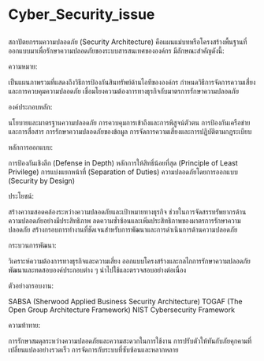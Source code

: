 # Cyber_Security_issue

##
สถาปัตยกรรมความปลอดภัย (Security Architecture) คือแผนแม่บทหรือโครงสร้างพื้นฐานที่ออกแบบมาเพื่อรักษาความปลอดภัยของระบบสารสนเทศขององค์กร มีลักษณะสำคัญดังนี้:

ความหมาย:

เป็นแผนภาพรวมที่แสดงถึงวิธีการป้องกันสินทรัพย์ด้านไอทีขององค์กร
กำหนดวิธีการจัดการความเสี่ยงและการควบคุมความปลอดภัย
เชื่อมโยงความต้องการทางธุรกิจกับมาตรการรักษาความปลอดภัย


องค์ประกอบหลัก:

นโยบายและมาตรฐานความปลอดภัย
การควบคุมการเข้าถึงและการพิสูจน์ตัวตน
การป้องกันเครือข่ายและการสื่อสาร
การรักษาความปลอดภัยของข้อมูล
การจัดการความเสี่ยงและการปฏิบัติตามกฎระเบียบ


หลักการออกแบบ:

การป้องกันเชิงลึก (Defense in Depth)
หลักการให้สิทธิ์น้อยที่สุด (Principle of Least Privilege)
การแบ่งแยกหน้าที่ (Separation of Duties)
ความปลอดภัยโดยการออกแบบ (Security by Design)


ประโยชน์:

สร้างความสอดคล้องระหว่างความปลอดภัยและเป้าหมายทางธุรกิจ
ช่วยในการจัดสรรทรัพยากรด้านความปลอดภัยอย่างมีประสิทธิภาพ
ลดความซ้ำซ้อนและเพิ่มประสิทธิภาพของมาตรการรักษาความปลอดภัย
สร้างกรอบการทำงานที่ชัดเจนสำหรับการพัฒนาและการดำเนินการด้านความปลอดภัย


กระบวนการพัฒนา:

วิเคราะห์ความต้องการทางธุรกิจและความเสี่ยง
ออกแบบโครงสร้างและกลไกการรักษาความปลอดภัย
พัฒนาและทดสอบองค์ประกอบต่าง ๆ
นำไปใช้และตรวจสอบอย่างต่อเนื่อง


ตัวอย่างกรอบงาน:

SABSA (Sherwood Applied Business Security Architecture)
TOGAF (The Open Group Architecture Framework)
NIST Cybersecurity Framework


ความท้าทาย:

การรักษาสมดุลระหว่างความปลอดภัยและความสะดวกในการใช้งาน
การปรับตัวให้ทันกับภัยคุกคามที่เปลี่ยนแปลงอย่างรวดเร็ว
การจัดการกับระบบที่ซับซ้อนและหลากหลาย
